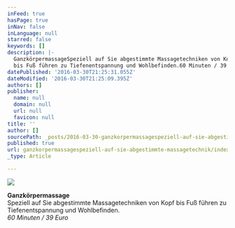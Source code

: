 ```yaml
---
inFeed: true
hasPage: true
inNav: false
inLanguage: null
starred: false
keywords: []
description: |-
  GanzkörpermassageSpeziell auf Sie abgestimmte Massagetechniken von Kopf
  bis Fuß führen zu Tiefenentspannung und Wohlbefinden.60 Minuten / 39 Euro
datePublished: '2016-03-30T21:25:31.055Z'
dateModified: '2016-03-30T21:25:09.395Z'
authors: []
publisher:
  name: null
  domain: null
  url: null
  favicon: null
title: ''
author: []
sourcePath: _posts/2016-03-30-ganzkorpermassagespeziell-auf-sie-abgestimmte-massagetechnik.md
published: true
url: ganzkorpermassagespeziell-auf-sie-abgestimmte-massagetechnik/index.html
_type: Article

---
```

![](https://the-grid-user-content.s3-us-west-2.amazonaws.com/0b59b04c-3fe6-4a11-b236-0ac4b56a3783.png)

**Ganzkörpermassage**  
Speziell auf Sie abgestimmte Massagetechniken von Kopf
bis Fuß führen zu Tiefenentspannung und Wohlbefinden.  
_60 Minuten / 39 Euro_
